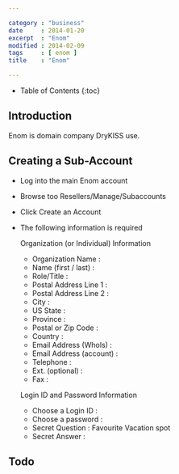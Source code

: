 ```yaml
---

category : "business"
date     : 2014-01-20
excerpt  : "Enom"
modified : 2014-02-09
tags     : [ enom ]
title    : "Enom"

---
```


* Table of Contents
{:toc}

## Introduction

Enom is domain company DryKISS use.

## Creating a Sub-Account

* Log into the main Enom account
* Browse too Resellers/Manage/Subaccounts
* Click Create an Account
* The following information is required

    Organization (or Individual) Information

    * Organization Name       :
    * Name (first / last)     :
    * Role/Title              :
    * Postal Address Line 1   :
    * Postal Address Line 2   :
    * City                    :
    * US State                :
    * Province                :
    * Postal or Zip Code      :
    * Country                 :
    * Email Address (WhoIs)   :
    * Email Address (account) :
    * Telephone               :
    * Ext. (optional)         :
    * Fax                     :

    Login ID and Password Information

    * Choose a Login ID       :
    * Choose a password       :
    * Secret Question         : Favourite Vacation spot
    * Secret Answer           :

## Todo
